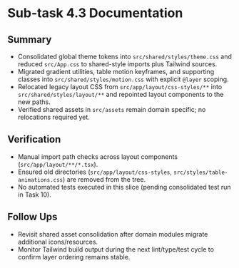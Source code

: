 # Sub-task 4.3 Documentation

## Summary
- Consolidated global theme tokens into `src/shared/styles/theme.css` and reduced `src/App.css` to shared-style imports plus Tailwind sources.
- Migrated gradient utilities, table motion keyframes, and supporting classes into `src/shared/styles/motion.css` with explicit `@layer` scoping.
- Relocated legacy layout CSS from `src/app/layout/css-styles/**` into `src/shared/styles/layout/**` and repointed layout components to the new paths.
- Verified shared assets in `src/assets` remain domain specific; no relocations required yet.

## Verification
- Manual import path checks across layout components (`src/app/layout/**/*.tsx`).
- Ensured old directories (`src/app/layout/css-styles`, `src/styles/table-animations.css`) are removed from the tree.
- No automated tests executed in this slice (pending consolidated test run in Task 10).

## Follow Ups
- Revisit shared asset consolidation after domain modules migrate additional icons/resources.
- Monitor Tailwind build output during the next lint/type/test cycle to confirm layer ordering remains stable.

